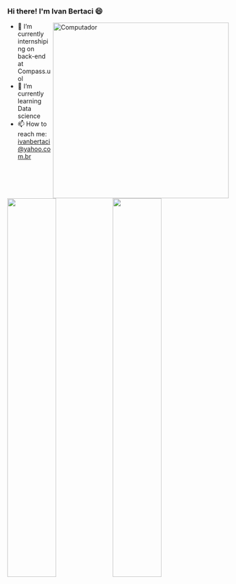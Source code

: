 ### Hi there! I'm Ivan Bertaci :smile: 

<img src="https://github.com/julianazanelatto/image_data_science/blob/main/data_science.png" min-width="400px" max-width="400px" width="400px" align="right" alt="Computador">

<!--
**Ivan-Bertaci/Ivan-Bertaci** is a ✨ _special_ ✨ repository because its `README.md` (this file) appears on your GitHub profile. Em aperfeiçoamento

Here are some ideas to get you started:
-->

- 🔭 I’m currently internshiping on back-end at Compass.uol
- 🌱 I’m currently learning Data science
- 📫 How to reach me: ivanbertaci@yahoo.com.br

<img align="left" width="47%" src="https://github-readme-stats.vercel.app/api?username=Ivan-Bertaci&show_icons=true&theme=radical" />

<img align="left" width="47%" src="https://github-readme-stats.vercel.app/api/top-langs/?username=Ivan-Bertaci&layout=compact" />


